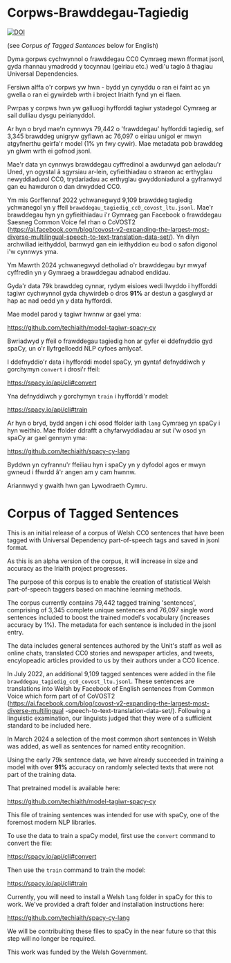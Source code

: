 # Corpws-Brawddegau-Tagiedig

[![DOI](https://zenodo.org/badge/308364293.svg)](https://zenodo.org/badge/latestdoi/308364293)

(see *Corpus of Tagged Sentences* below for English)

Dyma gorpws cychwynnol o frawddegau CC0 Cymraeg mewn fformat jsonl, gyda rhannau ymadrodd y tocynnau (geiriau etc.) wedi'u tagio â thagiau Universal Dependencies.

Fersiwn alffa o'r corpws yw hwn - bydd yn cynyddu o ran ei faint ac yn gwella o ran ei gywirdeb wrth i broject Iriaith fynd yn ei flaen.

Pwrpas y corpws hwn yw galluogi hyfforddi tagiwr ystadegol Cymraeg ar sail dulliau dysgu peirianyddol.

Ar hyn o bryd mae'n cynnwys 79,442 o 'frawddegau' hyfforddi tagiedig, sef 3,345 brawddeg unigryw gyflawn ac 76,097 o eiriau unigol er mwyn atgyfnerthu geirfa'r model (1% yn fwy cywir). Mae metadata pob brawddeg yn glwm wrth ei gofnod jsonl.

Mae'r data yn cynnwys brawddegau cyffredinol a awdurwyd gan aelodau'r Uned, yn ogystal â sgyrsiau ar-lein, cyfieithiadau o straeon ac erthyglau newyddiadurol CC0, trydariadau ac erthyglau gwyddoniadurol a gyfranwyd gan eu hawduron o dan drwydded CC0.

Ym mis Gorffennaf 2022 ychwanegwyd 9,109 brawddeg tagiedig ychwanegol yn y ffeil `brawddegau_tagiedig_cc0_covost_ltu.jsonl`. Mae'r brawddegau hyn yn gyfieithiadau i'r Gymraeg gan Facebook o frawddegau Saesneg Common Voice fel rhan o CoVOST2 (https://ai.facebook.com/blog/covost-v2-expanding-the-largest-most-diverse-multilingual-speech-to-text-translation-data-set/). Yn dilyn archwiliad ieithyddol, barnwyd gan ein ieithyddion eu bod o safon digonol i'w cynnwys yma.  

Ym Mawrth 2024 ychwanegwyd detholiad o'r brawddegau byr mwyaf cyffredin yn y Gymraeg a brawddegau adnabod endidau.

Gyda'r data 79k brawddeg cynnar, rydym eisioes wedi llwyddo i hyfforddi tagiwr cychwynnol gyda chywirdeb o dros **91%** ar destun a gasglwyd ar hap ac nad oedd yn y data hyfforddi.

Mae model parod y tagiwr hwnnw ar gael yma:

https://github.com/techiaith/model-tagiwr-spacy-cy

Bwriadwyd y ffeil o frawddegau tagiedig hon ar gyfer ei ddefnyddio gyd spaCy, un o'r llyfrgelloedd NLP cyfoes amlycaf.

I ddefnyddio'r data i hyfforddi model spaCy, yn gyntaf defnyddiwch y gorchymyn `convert` i drosi'r ffeil:

https://spacy.io/api/cli#convert

Yna defnyddiwch y gorchymyn `train` i hyfforddi'r model:

https://spacy.io/api/cli#train

Ar hyn o bryd, bydd angen i chi osod ffolder iaith `lang` Cymraeg yn spaCy i hyn weithio. Mae ffolder ddrafft a chyfarwyddiadau ar sut i'w osod yn spaCy ar gael gennym yma:

https://github.com/techiaith/spacy-cy-lang

Byddwn yn cyfrannu'r ffeiliau hyn i spaCy yn y dyfodol agos er mwyn gwneud i ffwrdd â'r angen am y cam hwnnw.

Ariannwyd y gwaith hwn gan Lywodraeth Cymru.

# Corpus of Tagged Sentences


This is an initial release of a corpus of Welsh CC0 sentences that have been tagged with Universal Dependency part-of-speech tags and saved in jsonl format.

As this is an alpha version of the corpus, it will increase in size and accuracy as the Iriaith project progresses.

The purpose of this corpus is to enable the creation of statistical Welsh part-of-speech taggers based on machine learning methods.

The corpus currently contains 79,442 tagged training 'sentences', comprising of 3,345 complete unique sentences and 76,097 single word sentences included to boost the trained model's vocabulary (increases accuracy by 1%). The metadata for each sentence is included in the jsonl entry.

The data includes general sentences authored by the Unit's staff as well as online chats, translated CC0 stories and newspaper articles, and tweets, encylopeadic articles provided to us by their authors under a CC0 licence.

In July 2022, an additional 9,109 tagged sentences were added in the file `brawddegau_tagiedig_cc0_covost_ltu.jsonl`. These sentences are translations into Welsh by Facebook of English sentences from Common Voice which form part of of CoVOST2 (https://ai.facebook.com/blog/covost-v2-expanding-the-largest-most-diverse-multilingual -speech-to-text-translation-data-set/). Following a linguistic examination, our linguists judged that they were of a sufficient standard to be included here.

In March 2024 a selection of the most common short sentences in Welsh was added, as well as sentences for named entity recognition.

Using the early 79k sentence data, we have already succeeded in training a model with over **91%** accuracy on randomly selected texts that were not part of the training data.

That pretrained model is available here:

https://github.com/techiaith/model-tagiwr-spacy-cy

This file of training sentences was intended for use with spaCy, one of the foremost modern NLP libraries.

To use the data to train a spaCy model, first use the `convert` command to convert the file:

https://spacy.io/api/cli#convert

Then use the `train` command to train the model:

https://spacy.io/api/cli#train

Currently, you will need to install a Welsh `lang` folder in spaCy for this to work. We've provided a draft folder and installation instructions here:

https://github.com/techiaith/spacy-cy-lang

We will be contribuiting these files to spaCy in the near future so that this step will no longer be required.

This work was funded by the Welsh Government.
